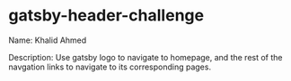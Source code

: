 # gatsby-header-challenge

Name: Khalid Ahmed

Description: Use gatsby logo to navigate to homepage, and the rest of the navgation links to navigate to its corresponding pages.

